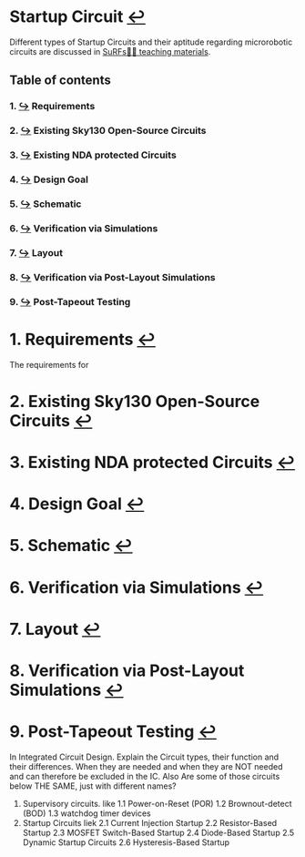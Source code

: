 # Startup Circuit [↩](documentation.md)
Different types of Startup Circuits and their aptitude regarding microrobotic circuits are discussed in [SuRFs🏄‍♀️ teaching materials]().
## Table of contents
### 1. [↪](#1-requirements-) Requirements
### 2. [↪](#2-existing-sky130-open-source-circuits-) Existing Sky130 Open-Source Circuits
### 3. [↪](#3-existing-nda-protected-circuits-) Existing NDA protected Circuits
### 4. [↪](#4-design-goal-) Design Goal
### 5. [↪](#5-schematic-) Schematic
### 6. [↪](#6-verification-via-simulations-) Verification via Simulations
### 7. [↪](#7-layout-) Layout
### 8. [↪](#8-verification-via-post-layout-simulations-) Verification via Post-Layout Simulations
### 9. [↪](#9-post-tapeout-testing-) Post-Tapeout Testing

# 1. Requirements [↩](#table-of-contents)
The requirements for 
# 2. Existing Sky130 Open-Source Circuits [↩](#table-of-contents)

# 3. Existing NDA protected Circuits [↩](#table-of-contents)

# 4. Design Goal [↩](#table-of-contents)

# 5. Schematic [↩](#table-of-contents)

# 6. Verification via Simulations [↩](#table-of-contents)

# 7. Layout [↩](#table-of-contents)

# 8. Verification via Post-Layout Simulations [↩](#table-of-contents)

# 9. Post-Tapeout Testing [↩](#table-of-contents)

In Integrated Circuit Design. 
Explain the Circuit types, their function and their differences. When they are needed and when they are NOT needed and can therefore be excluded in the IC. Also Are some of those circuits below THE SAME, just with different names?

1. Supervisory circuits. like 
    1.1 Power-on-Reset (POR)
    1.2 Brownout-detect (BOD) 
    1.3 watchdog timer devices
2. Startup Circuits liek
    2.1 Current Injection Startup
    2.2 Resistor-Based Startup
    2.3 MOSFET Switch-Based Startup
    2.4 Diode-Based Startup
    2.5 Dynamic Startup Circuits
    2.6 Hysteresis-Based Startup